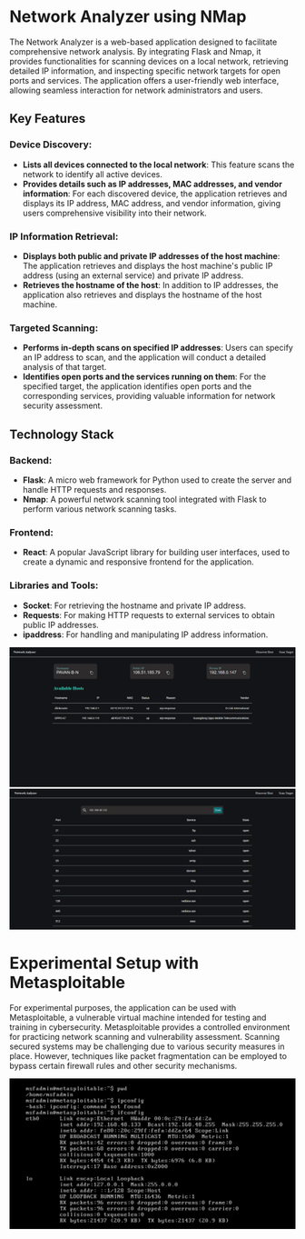 # Network Analyzer using NMap

The Network Analyzer is a web-based application designed to facilitate comprehensive network analysis. By integrating Flask and Nmap, it provides functionalities for scanning devices on a local network, retrieving detailed IP information, and inspecting specific network targets for open ports and services. The application offers a user-friendly web interface, allowing seamless interaction for network administrators and users.

## Key Features

### Device Discovery:

- **Lists all devices connected to the local network**: This feature scans the network to identify all active devices.
- **Provides details such as IP addresses, MAC addresses, and vendor information**: For each discovered device, the application retrieves and displays its IP address, MAC address, and vendor information, giving users comprehensive visibility into their network.

### IP Information Retrieval:

- **Displays both public and private IP addresses of the host machine**: The application retrieves and displays the host machine's public IP address (using an external service) and private IP address.
- **Retrieves the hostname of the host**: In addition to IP addresses, the application also retrieves and displays the hostname of the host machine.

### Targeted Scanning:

- **Performs in-depth scans on specified IP addresses**: Users can specify an IP address to scan, and the application will conduct a detailed analysis of that target.
- **Identifies open ports and the services running on them**: For the specified target, the application identifies open ports and the corresponding services, providing valuable information for network security assessment.

## Technology Stack

### Backend:

- **Flask**: A micro web framework for Python used to create the server and handle HTTP requests and responses.
- **Nmap**: A powerful network scanning tool integrated with Flask to perform various network scanning tasks.

### Frontend:

- **React**: A popular JavaScript library for building user interfaces, used to create a dynamic and responsive frontend for the application.

### Libraries and Tools:

- **Socket**: For retrieving the hostname and private IP address.
- **Requests**: For making HTTP requests to external services to obtain public IP addresses.
- **ipaddress**: For handling and manipulating IP address information.

![preview_img](Preview/Host%20Discovery%20-%20Home.png)
![preview_img](Preview/ScanTarget.png)

# Experimental Setup with Metasploitable

For experimental purposes, the application can be used with Metasploitable, a vulnerable virtual machine intended for testing and training in cybersecurity. Metasploitable provides a controlled environment for practicing network scanning and vulnerability assessment. Scanning secured systems may be challenging due to various security measures in place. However, techniques like packet fragmentation can be employed to bypass certain firewall rules and other security mechanisms.

![preview_img](Preview/Metasploitable.png)